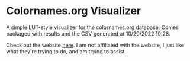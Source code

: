 # Colornames.org Visualizer
A simple LUT-style visualizer for the colornames.org database.
Comes packaged with results and the CSV generated at 10/20/2022 10:28.

Check out the website [here](colornames.org). I am not affiliated with the website, I just like what they're trying to do, and am trying to assist.
